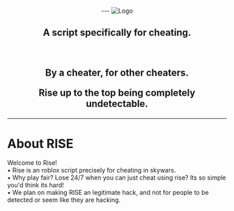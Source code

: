 <p align="center">
  <picture>
  <!-- dark mode -->
  <source media="(prefers-color-scheme: dark)" srcset="https://raw.githubusercontent.com/Zedion69/RISE/refs/heads/main/RISELIGHT.PNG">
  
  <!-- light mode -->
  <source media="(prefers-color-scheme: light)" srcset="https://raw.githubusercontent.com/Zedion69/RISE/refs/heads/main/RISEDARKFIX.png">
  ---
  <!-- fallback image -->
  <img src="https://raw.githubusercontent.com/Zedion69/RISE/refs/heads/main/RISE_light.png" alt="Logo">
</picture>
<h2 align="center">
<p>A script specifically for cheating.</p><br><p>By a cheater, for other cheaters.<br><p>Rise up to the top being completely undetectable.</p>
</h2>
<hr>
<h1>About RISE</h1>
Welcome to Rise!
<br>
• Rise is an roblox script precisely for cheating in skywars.
<br>
• Why play fair? Lose 24/7 when you can just cheat using rise? Its so simple you'd think its hard!
<br>
• We plan on making RISE an legitimate hack, and not for people to be detected or seem like they are hacking.
<br</br>
